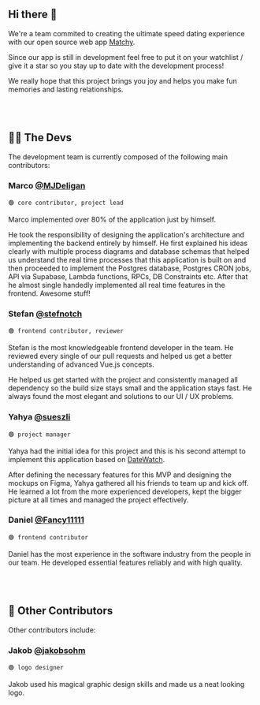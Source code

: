 ## Hi there 👋
We're a team commited to creating the ultimate speed dating experience with our open source web app [Matchy](https://github.com/matchyOrg/matchy).

Since our app is still in development feel free to put it on your watchlist / give it a star so you stay up to date with the development process!

We really hope that this project brings you joy and helps you make fun memories and lasting relationships.

<br><br>


## 👨‍💻 The Devs
The development team is currently composed of the following main contributors:

### Marco [@MJDeligan](https://github.com/MJDeligan)
`🟢 core contributor, project lead`

Marco implemented over 80% of the application just by himself.

He took the responsibility of designing the application's architecture and implementing the backend entirely by himself. He first explained his ideas clearly with multiple process diagrams and database schemas that helped us understand the real time processes that this application is built on and then proceeded to implement the Postgres database, Postgres CRON jobs, API via Supabase, Lambda functions, RPCs, DB Constraints etc. After that he almost single handedly implemented all real time features in the frontend. Awesome stuff!
<br>

### Stefan [@stefnotch](https://github.com/stefnotch)
`🟢 frontend contributor, reviewer`

Stefan is the most knowledgeable frontend developer in the team. He reviewed every single of our pull requests and helped us get a better understanding of advanced Vue.js concepts.

He helped us get started with the project and consistently managed all dependency so the build size stays small and the application stays fast. He always found the most elegant and solutions to our UI / UX problems.
<br>

### Yahya [@sueszli](https://github.com/sueszli)
`🟢 project manager`

Yahya had the initial idea for this project and this is his second attempt to implement this application based on [DateWatch](https://github.com/sueszli/datewatch).

After defining the necessary features for this MVP and designing the mockups on Figma, Yahya gathered all his friends to team up and kick off.
He learned a lot from the more experienced developers, kept the bigger picture at all times and managed the project effectively.
<br>

### Daniel [@Fancy11111](https://github.com/Fancy11111)
`🟢 frontend contributor`

Daniel has the most experience in the software industry from the people in our team. He developed essential features reliably and with high quality.

<br><br>


## 💪 Other Contributors
Other contributors include:

### Jakob [@jakobsohm](https://jakobsohm.at/)
`🟢 logo designer`

Jakob used his magical graphic design skills and made us a neat looking logo.
